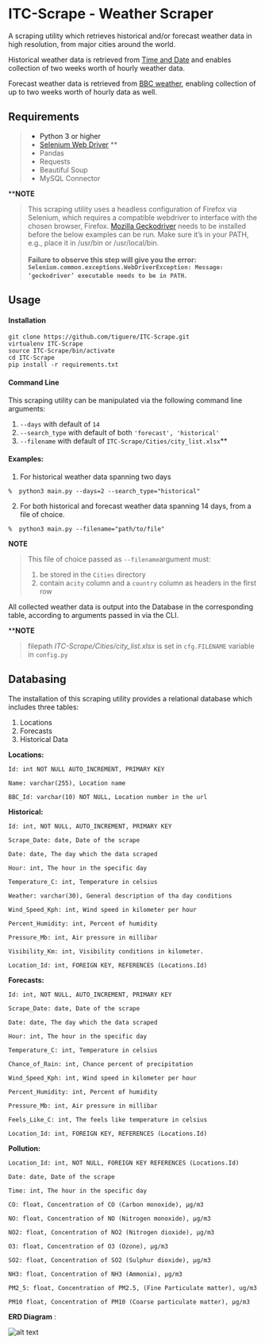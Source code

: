 ITC-Scrape -  Weather Scraper
===

A scraping utility which retrieves historical and/or forecast weather data in high resolution, 
from major cities around the world.

Historical weather data is retrieved from <a href="www.timeanddate.com/weather">Time and Date</a> and enables collection of two weeks 
worth of hourly weather data.

Forecast weather data is retrieved from <a href="https://www.bbc.com/weather/293397">BBC weather<a/>,
enabling collection of up to two weeks worth of hourly data as well.

## Requirements

> * Python 3 or higher
> * <a href="https://www.selenium.dev/downloads/">Selenium Web Driver</a> **
> * Pandas
> * Requests
> * Beautiful Soup
> * MySQL Connector

****NOTE**
> This scraping utility uses a headless configuration of Firefox via Selenium, which
> requires a compatible webdriver to interface with the chosen browser, Firefox. 
> <a href="https://github.com/mozilla/geckodriver/releases">Mozilla Geckodriver</a> needs to be installed before the below examples can be run. 
> Make sure it’s in your PATH, e.g., place it in /usr/bin or /usr/local/bin.
> <br><br>
> **Failure to observe this step will give you the error: <br>```Selenium.common.exceptions.WebDriverException: Message: ‘geckodriver’ executable needs to be in PATH```.**

##  Usage ##

#### Installation
```
git clone https://github.com/tiguere/ITC-Scrape.git  
virtualenv ITC-Scrape  
source ITC-Scrape/bin/activate  
cd ITC-Scrape   
pip install -r requirements.txt
```

#### Command Line
This scraping utility can be manipulated via the following command line arguments:

1. ```--days``` with default of ```14```
2.  ```--search_type``` with default of both ```'forecast', 'historical'```
3.  ```--filename``` with default of ```ITC-Scrape/Cities/city_list.xlsx```**


#### Examples:

1. For historical weather data spanning two days
 ```
 %  python3 main.py --days=2 --search_type="historical"
 ```
2. For both historical and forecast weather data spanning 14 days, from a file of choice.
 ```
 %  python3 main.py --filename="path/to/file"
 ```
 **NOTE**<br>
   >This file of choice passed as ```--filename```argument must:
   > 1. be stored in the ```Cities``` directory 
   > 2. contain a```city``` column and a ```country``` column as headers in the first row 

All collected weather data is output into the Database 
in the corresponding table, according to arguments passed in via the CLI.

****NOTE**
>filepath *ITC-Scrape/Cities/city_list.xlsx* is set in ```cfg.FILENAME``` variable in ```config.py``` 



##  Databasing

The installation of this scraping utility provides a relational database which includes three tables:

1. Locations
2. Forecasts 
3. Historical Data

__Locations:__

```
Id: int NOT NULL AUTO_INCREMENT, PRIMARY KEY

Name: varchar(255), Location name

BBC_Id: varchar(10) NOT NULL, Location number in the url
```

__Historical:__

```
Id: int, NOT NULL, AUTO_INCREMENT, PRIMARY KEY

Scrape_Date: date, Date of the scrape

Date: date, The day which the data scraped

Hour: int, The hour in the specific day

Temperature_C: int, Temperature in celsius

Weather: varchar(30), General description of tha day conditions

Wind_Speed_Kph: int, Wind speed in kilometer per hour

Percent_Humidity: int, Percent of humidity

Pressure_Mb: int, Air pressure in millibar

Visibility_Km: int, Visibility conditions in kilometer.

Location_Id: int, FOREIGN KEY, REFERENCES (Locations.Id)
```

__Forecasts:__

```
Id: int, NOT NULL, AUTO_INCREMENT, PRIMARY KEY

Scrape_Date: date, Date of the scrape

Date: date, The day which the data scraped

Hour: int, The hour in the specific day

Temperature_C: int, Temperature in celsius

Chance_of_Rain: int, Chance percent of precipitation

Wind_Speed_Kph: int, Wind speed in kilometer per hour

Percent_Humidity: int, Percent of humidity

Pressure_Mb: int, Air pressure in millibar

Feels_Like_C: int, The feels like temperature in celsius

Location_Id: int, FOREIGN KEY, REFERENCES (Locations.Id)
```


__Pollution:__

```
Location_Id: int, NOT NULL, FOREIGN KEY REFERENCES (Locations.Id)

Date: date, Date of the scrape

Time: int, The hour in the specific day

CO: float, Сoncentration of CO (Carbon monoxide), μg/m3

NO: float, Сoncentration of NO (Nitrogen monoxide), μg/m3

NO2: float, Сoncentration of NO2 (Nitrogen dioxide), μg/m3

O3: float, Сoncentration of O3 (Ozone), μg/m3

SO2: float,	Сoncentration of SO2 (Sulphur dioxide), μg/m3

NH3: float, Сoncentration of NH3 (Ammonia), μg/m3

PM2_5: float, Сoncentration of PM2.5, (Fine Particulate matter), ug/m3

PM10 float, Сoncentration of PM10 (Coarse particulate matter), μg/m3
```

 __ERD Diagram__ : 
 
 ![alt text](https://github.com/tiguere/ITC-Scrape/blob/master/Database/weather.png?raw=true)
